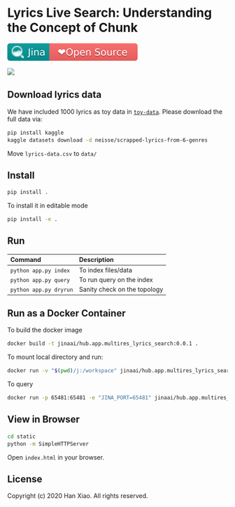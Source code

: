 # Lyrics Live Search: Understanding the Concept of Chunk

[![Jina](https://github.com/jina-ai/jina/blob/master/.github/badges/jina-badge.svg?raw=true  "We fully commit to open-source")](https://get.jina.ai)

[![](demo.gif)](https://www.youtube.com/watch?v=GzufeV8AY_w)


## Download lyrics data

We have included 1000 lyrics as toy data in [`toy-data`](toy-data). Please download the full data via:

```bash
pip install kaggle
kaggle datasets download -d neisse/scrapped-lyrics-from-6-genres
```

Move `lyrics-data.csv` to `data/`

## Install

```bash
pip install .
```

To install it in editable mode

```bash
pip install -e .
```

## Run

| Command | Description |
| :--- | :--- |
|``python app.py index`` | To index files/data |
| ``python app.py query`` | To run query on the index | 
| ``python app.py dryrun`` | Sanity check on the topology | 

## Run as a Docker Container

To build the docker image
```bash
docker build -t jinaai/hub.app.multires_lyrics_search:0.0.1 .
```

To mount local directory and run:
```bash
docker run -v "$(pwd)/j:/workspace" jinaai/hub.app.multires_lyrics_search:0.0.1
``` 

To query
```bash
docker run -p 65481:65481 -e "JINA_PORT=65481" jinaai/hub.app.multires_lyrics_search:0.0.1 search
```

## View in Browser

```bash
cd static
python -m SimpleHTTPServer
```

Open `index.html` in your browser.


## License

Copyright (c) 2020 Han Xiao. All rights reserved.


